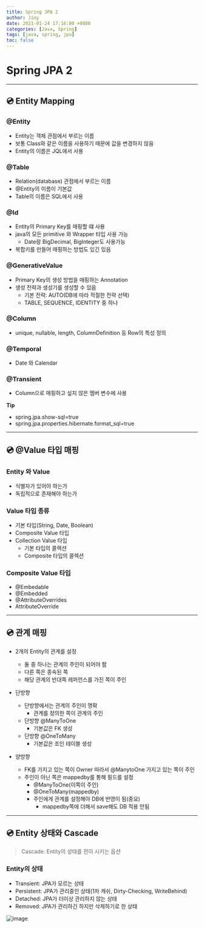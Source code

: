 ```yaml
---
title: Spring JPA 2
author: Jiny
date: 2021-01-24 17:16:00 +0800
categories: [Java, Spring]
tags: [java, spring, jpa]
toc: false
---
```


# Spring JPA 2
___

## 💿 Entity Mapping

### @Entity

- Entity는 객체 관점에서 부르는 이름
- 보통 Class와 같은 이름을 사용하기 때문에 값을 변경하지 않음
- Entity의 이름은 JQL에서 사용

### @Table

- Relation(database) 관점에서 부르는 이름
- @Entity의 이름이 기본값
- Table의 이름은 SQL에서 사용

### @Id

- Entity의 Primary Key를 매핑할 떄 사용
- java의 모든 primitive 와 Wrapper 타입 사용 가능
  - Date랑 BigDecimal, BigInteger도 사용가능
- 복합키를 만들어 매핑하는 방법도 있긴 있음

### @GenerativeValue

- Primary Key의 생성 방법을 매핑하는 Annotation
- 생성 전략과 생성기를 생성할 수 있음
  - 기본 전략: AUTO(DB에 따라 적절한 전략 선택)
  - TABLE, SEQUENCE, IDENTITY 중 하나

### @Column

- unique, nullable, length, ColumnDefinition 등 Row의 특성 정의

### @Temporal

- Date 와 Calendar 

### @Transient

- Column으로 매핑하고 싶지 않은 멤버 변수에 사용

**Tip**

- spring.jpa.show-sql=true
- spring.jpa.properties.hibernate.format_sql=true

___

## 💿 @Value 타입 매핑

### Entity 와 Value

- 식별자가 있어야 하는가
- 독립적으로 존재해야 하는가

### Value 타입 종류

- 기본 타입(String, Date, Boolean)
- Composite Value 타입
- Collection Value 타입
  - 기본 타입의 콜렉션
  - Composite 타입의 콜렉션

### Composite Value 타입

- @Embedable
- @Embedded
- @AttributeOverrides
- AttributeOverride

___

## 💿 관계 매핑

- 2개의 Entity의 관계를 설정
  - 둘 중 하나는 관계의 주인이 되어야 함
  - 다른 쪽은 종속된 쪽
  - 해당 관계의 반대쪽 레퍼런스를 가진 쪽이 주인

- 단방향
  - 단방향에서는 관계의 주인이 명확
    - 관계를 정의한 쪽이 관계의 주인
  - 단방향 @ManyToOne
    - 기본값은 FK 생성
  - 단방향 @OneToMany
    - 기본값은 조인 테이블 생성
  
- 양방향
  - FK를 가지고 있는 쪽이 Owner 따라서 @ManytoOne 가지고 있는 쪽이 주인
  - 주인이 아닌 쪽은 mappedby를 통해 필드를 설정	
    - @ManyToOne(이쪽이 주인)
    - @OneToMany(mappedby)
    - 주인에게 관계를 설정해야 DB에 반영이 됨(중요)
      - mappedby쪽에 더해서 save해도 DB 적용 안됨

___

## 💿 Entity 상태와 Cascade

> Cascade: Entity의 상태를 전이 시키는 옵션

### Entity의 상태

- Transient: JPA가 모르는 상태
- Persistent: JPA가 관리중인 상태(1차 캐쉬, Dirty-Checking, WriteBehind)
- Detached: JPA가 더이상 관리하지 않는 상태
- Removed: JPA가 관리하긴 하지만 삭제하기로 한 상태

![image](https://blog.kakaocdn.net/dn/biYa6T/btqCuYYCtXY/Bxqa5rHj3s4Rz33PQDmJFK/img.jpg)


